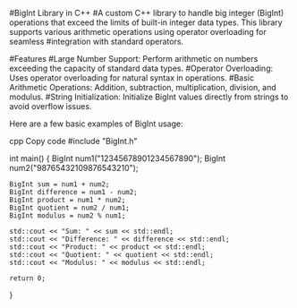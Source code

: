 #BigInt Library in C++
#A custom C++ library to handle big integer (BigInt) operations that exceed the limits of built-in integer data types. This library supports various arithmetic operations using operator overloading for seamless #integration with standard operators.

#Features
#Large Number Support: Perform arithmetic on numbers exceeding the capacity of standard data types.
#Operator Overloading: Uses operator overloading for natural syntax in operations.
#Basic Arithmetic Operations: Addition, subtraction, multiplication, division, and modulus.
#String Initialization: Initialize BigInt values directly from strings to avoid overflow issues.

Here are a few basic examples of BigInt usage:

cpp
Copy code
#include "BigInt.h"

int main() {
    BigInt num1("12345678901234567890");
    BigInt num2("98765432109876543210");

    BigInt sum = num1 + num2;
    BigInt difference = num1 - num2;
    BigInt product = num1 * num2;
    BigInt quotient = num2 / num1;
    BigInt modulus = num2 % num1;

    std::cout << "Sum: " << sum << std::endl;
    std::cout << "Difference: " << difference << std::endl;
    std::cout << "Product: " << product << std::endl;
    std::cout << "Quotient: " << quotient << std::endl;
    std::cout << "Modulus: " << modulus << std::endl;

    return 0;
}
